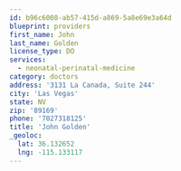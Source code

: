 ```yaml
---
id: b96c6008-ab57-415d-a869-5a8e69e3a64d
blueprint: providers
first_name: John
last_name: Golden
license_type: DO
services:
  - neonatal-perinatal-medicine
category: doctors
address: '3131 La Canada, Suite 244'
city: 'Las Vegas'
state: NV
zip: '89169'
phone: '7027318125'
title: 'John Golden'
_geoloc:
  lat: 36.132652
  lng: -115.133117
---
```

